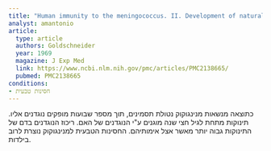 ```yaml
---
title: "Human immunity to the meningococcus. II. Development of natural immunity"
analyst: amantonio
article:
  type: article
  authors: Goldschneider
  year: 1969
  magazine: J Exp Med
  link: https://www.ncbi.nlm.nih.gov/pmc/articles/PMC2138665/
  pubmed: PMC2138665
conditions:
- חסינות טבעית
---
```


כתוצאה מנשאות מנינגוקוק נטולת תסמינים, תוך מספר שבועות מופקים נוגדנים אליו.
תינוקות מתחת לגיל חצי שנה מוגנים ע"י הנוגדנים של האם. ריכוז הנוגדנים בדם של התינוקות גבוה יותר מאשר אצל אימותיהם. החסינות הטבעית למנינגוקוק נוצרת לרוב בילדות.
